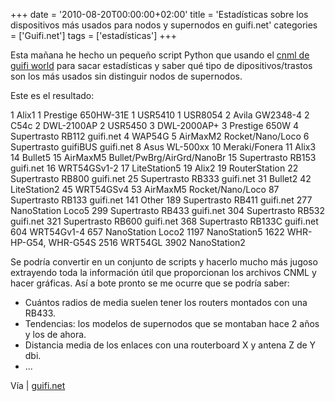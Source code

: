 +++
date = '2010-08-20T00:00:00+02:00'
title = 'Estadísticas sobre los dispositivos más usados para nodos y supernodos en guifi.net'
categories = ['Guifi.net']
tags = ['estadísticas']
+++

Esta mañana he hecho un pequeño script Python que usando el [cnml de guifi world](http://guifi.net/es/guifi/cnml/3671) para sacar estadísticas y saber qué tipo de dipositivos/trastos son los más usados sin distinguir nodos de supernodos.

Este es el resultado:

1 Alix1
1 Prestige 650HW-31E
1 USR5410
1 USR8054
2 Avila GW2348-4
2 C54c
2 DWL-2100AP
2 USR5450
3 DWL-2000AP+
3 Prestige 650W
4 Supertrasto RB112 guifi.net
4 WAP54G
5 AirMaxM2 Rocket/Nano/Loco
6 Supertrasto guifiBUS guifi.net
8 Asus WL-500xx
10 Meraki/Fonera
11 Alix3
14 Bullet5
15 AirMaxM5 Bullet/PwBrg/AirGrd/NanoBr
15 Supertrasto RB153 guifi.net
16 WRT54GSv1-2
17 LiteStation5
19 Alix2
19 RouterStation
22 Supertrasto RB800 guifi.net
25 Supertrasto RB333 guifi.net
31 Bullet2
42 LiteStation2
45 WRT54GSv4
53 AirMaxM5 Rocket/Nano/Loco
87 Supertrasto RB133 guifi.net
141 Other
189 Supertrasto RB411 guifi.net
277 NanoStation Loco5
299 Supertrasto RB433 guifi.net
304 Supertrasto RB532 guifi.net
321 Supertrasto RB600 guifi.net
368 Supertrasto RB133C guifi.net
604 WRT54Gv1-4
657 NanoStation Loco2
1197 NanoStation5
1622 WHR-HP-G54, WHR-G54S
2516 WRT54GL
3902 NanoStation2

Se podría convertir en un conjunto de scripts y hacerlo mucho más jugoso extrayendo toda la información útil que proporcionan los archivos CNML y hacer gráficas. Así a bote pronto se me ocurre que se podría saber:

- Cuántos radios de media suelen tener los routers montados con una RB433.
- Tendencias: los modelos de supernodos que se montaban hace 2 años y los de ahora.
- Distancia media de los enlaces con una routerboard X y antena Z de Y dbi.
- ...

Vía | [guifi.net](http://guifi.net/es/node/32143)
